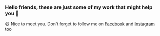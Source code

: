 ### Hello friends, these are just some of my work that might help you 👋
😄 Nice to meet you.
Don't forget to follow me on [Facebook](https://fb.com/rickymartinginting) and [Instagram](https://instagram.com/rickyginting_) too
<!--
**rickyginting/rickyginting** is a ✨ _special_ ✨ repository because its `README.md` (this file) appears on your GitHub profile.

Here are some ideas to get you started:

- 🔭 I’m currently working on ...
- 🌱 I’m currently learning ...
- 👯 I’m looking to collaborate on ...
- 🤔 I’m looking for help with ...
- 💬 Ask me about ...
- 📫 How to reach me: ...
- 😄 Pronouns: ...
- ⚡ Fun fact: ...
-->
